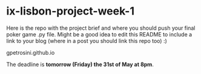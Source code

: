 # ix-lisbon-project-week-1

Here is the repo with the project brief and where you should push your final poker game .py file. Might be a good idea to edit this README to include a link to your blog (where in a post you should link this repo too) :) 

gpetrosini.github.io

The deadline is **tomorrow (Friday) the 31st of May at 8pm**.
